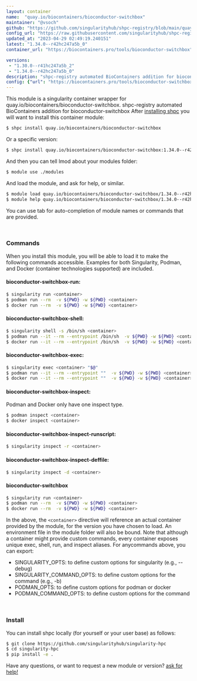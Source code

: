 ```yaml
---
layout: container
name:  "quay.io/biocontainers/bioconductor-switchbox"
maintainer: "@vsoch"
github: "https://github.com/singularityhub/shpc-registry/blob/main/quay.io/biocontainers/bioconductor-switchbox/container.yaml"
config_url: "https://raw.githubusercontent.com/singularityhub/shpc-registry/main/quay.io/biocontainers/bioconductor-switchbox/container.yaml"
updated_at: "2023-04-29 02:49:19.240151"
latest: "1.34.0--r42hc247a5b_0"
container_url: "https://biocontainers.pro/tools/bioconductor-switchbox"

versions:
 - "1.30.0--r41hc247a5b_2"
 - "1.34.0--r42hc247a5b_0"
description: "shpc-registry automated BioContainers addition for bioconductor-switchbox"
config: {"url": "https://biocontainers.pro/tools/bioconductor-switchbox", "maintainer": "@vsoch", "description": "shpc-registry automated BioContainers addition for bioconductor-switchbox", "latest": {"1.34.0--r42hc247a5b_0": "sha256:f2aa12a2b0462fee2f2575b4a701d11372b46bde72935f1d88ff2dd94940f945"}, "tags": {"1.30.0--r41hc247a5b_2": "sha256:bff3c65132d0a4d7014e7d8da24866ff8805b2a7f9333483a83e99b1b10c9397", "1.34.0--r42hc247a5b_0": "sha256:f2aa12a2b0462fee2f2575b4a701d11372b46bde72935f1d88ff2dd94940f945"}, "docker": "quay.io/biocontainers/bioconductor-switchbox"}
---
```


This module is a singularity container wrapper for quay.io/biocontainers/bioconductor-switchbox.
shpc-registry automated BioContainers addition for bioconductor-switchbox
After [installing shpc](#install) you will want to install this container module:


```bash
$ shpc install quay.io/biocontainers/bioconductor-switchbox
```

Or a specific version:

```bash
$ shpc install quay.io/biocontainers/bioconductor-switchbox:1.34.0--r42hc247a5b_0
```

And then you can tell lmod about your modules folder:

```bash
$ module use ./modules
```

And load the module, and ask for help, or similar.

```bash
$ module load quay.io/biocontainers/bioconductor-switchbox/1.34.0--r42hc247a5b_0
$ module help quay.io/biocontainers/bioconductor-switchbox/1.34.0--r42hc247a5b_0
```

You can use tab for auto-completion of module names or commands that are provided.

<br>

### Commands

When you install this module, you will be able to load it to make the following commands accessible.
Examples for both Singularity, Podman, and Docker (container technologies supported) are included.

#### bioconductor-switchbox-run:

```bash
$ singularity run <container>
$ podman run --rm  -v ${PWD} -w ${PWD} <container>
$ docker run --rm  -v ${PWD} -w ${PWD} <container>
```

#### bioconductor-switchbox-shell:

```bash
$ singularity shell -s /bin/sh <container>
$ podman run --it --rm --entrypoint /bin/sh  -v ${PWD} -w ${PWD} <container>
$ docker run --it --rm --entrypoint /bin/sh  -v ${PWD} -w ${PWD} <container>
```

#### bioconductor-switchbox-exec:

```bash
$ singularity exec <container> "$@"
$ podman run --it --rm --entrypoint ""  -v ${PWD} -w ${PWD} <container> "$@"
$ docker run --it --rm --entrypoint ""  -v ${PWD} -w ${PWD} <container> "$@"
```

#### bioconductor-switchbox-inspect:

Podman and Docker only have one inspect type.

```bash
$ podman inspect <container>
$ docker inspect <container>
```

#### bioconductor-switchbox-inspect-runscript:

```bash
$ singularity inspect -r <container>
```

#### bioconductor-switchbox-inspect-deffile:

```bash
$ singularity inspect -d <container>
```



#### bioconductor-switchbox

```bash
$ singularity run <container>
$ podman run --rm  -v ${PWD} -w ${PWD} <container>
$ docker run --rm  -v ${PWD} -w ${PWD} <container>
```


In the above, the `<container>` directive will reference an actual container provided
by the module, for the version you have chosen to load. An environment file in the
module folder will also be bound. Note that although a container
might provide custom commands, every container exposes unique exec, shell, run, and
inspect aliases. For anycommands above, you can export:

 - SINGULARITY_OPTS: to define custom options for singularity (e.g., --debug)
 - SINGULARITY_COMMAND_OPTS: to define custom options for the command (e.g., -b)
 - PODMAN_OPTS: to define custom options for podman or docker
 - PODMAN_COMMAND_OPTS: to define custom options for the command

<br>

### Install

You can install shpc locally (for yourself or your user base) as follows:

```bash
$ git clone https://github.com/singularityhub/singularity-hpc
$ cd singularity-hpc
$ pip install -e .
```

Have any questions, or want to request a new module or version? [ask for help!](https://github.com/singularityhub/singularity-hpc/issues)